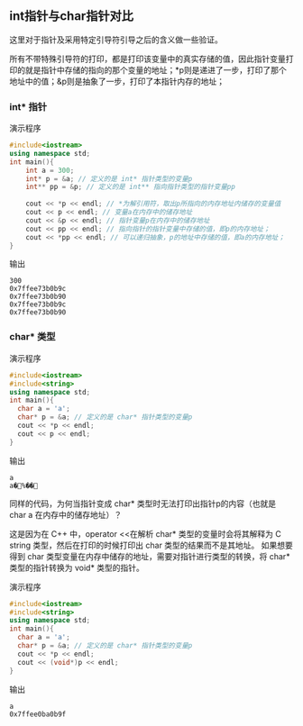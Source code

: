 
## int指针与char指针对比

这里对于指针及采用特定引导符引导之后的含义做一些验证。

所有不带特殊引导符的打印，都是打印该变量中的真实存储的值，因此指针变量打印的就是指针中存储的指向的那个变量的地址；*p则是递进了一步，打印了那个地址中的值；&p则是抽象了一步，打印了本指针内存的地址；

### int* 指针

演示程序
```cpp
#include<iostream>
using namespace std;
int main(){
    int a = 300;
    int* p = &a; // 定义的是 int* 指针类型的变量p
    int** pp = &p; // 定义的是 int** 指向指针类型的指针变量pp
    
    cout << *p << endl; // *为解引用符，取出p所指向的内存地址内储存的变量值
    cout << p << endl; // 变量a在内存中的储存地址
    cout << &p << endl; // 指针变量p在内存中的储存地址
    cout << pp << endl; // 指向指针的指针变量中存储的值，即p的内存地址；
    cout << *pp << endl; // 可以递归抽象，p的地址中存储的值，即a的内存地址；
}
```
输出
```
300
0x7ffee73b0b9c
0x7ffee73b0b90
0x7ffee73b0b9c
0x7ffee73b0b90
```

### char* 类型

演示程序
```cpp
#include<iostream>
#include<string>
using namespace std;
int main(){
  char a = 'a';
  char* p = &a; // 定义的是 char* 指针类型的变量p
  cout << *p << endl; 
  cout << p << endl;
}
```
输出
```
a
a�%��
```
同样的代码，为何当指针变成 char* 类型时无法打印出指针p的内容（也就是 char a 在内存中的储存地址）？

这是因为在 C++ 中，operator <<在解析 char* 类型的变量时会将其解释为 C string 类型，然后在打印的时候打印出 char 类型的结果而不是其地址。
如果想要得到 char 类型变量在内存中储存的地址，需要对指针进行类型的转换，将 char* 类型的指针转换为 void* 类型的指针。

演示程序
```cpp
#include<iostream>
#include<string>
using namespace std;
int main(){
  char a = 'a';
  char* p = &a; // 定义的是 char* 指针类型的变量p
  cout << *p << endl; 
  cout << (void*)p << endl;
}
```
输出
```
a
0x7ffee0ba0b9f
```